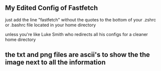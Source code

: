 ## My Edited Config of Fastfetch 

just add the line "fastfetch" without the quotes to the bottom of your .zshrc 
or .bashrc file located in your home directory 

unless you're like Luke Smith who redirects all his configs
for a cleaner home directory 

## the txt and png files are ascii's to show the the image next to all the information
